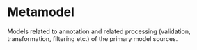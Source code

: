 # Metamodel

Models related to annotation and related processing (validation, transformation, filtering etc.) of the primary model sources.

